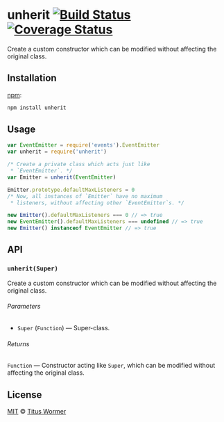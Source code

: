 # unherit [![Build Status][travis-badge]][travis] [![Coverage Status][codecov-badge]][codecov]

Create a custom constructor which can be modified without affecting the
original class.

## Installation

[npm][npm-install]:

```bash
npm install unherit
```

## Usage

```js
var EventEmitter = require('events').EventEmitter
var unherit = require('unherit')

/* Create a private class which acts just like
 * `EventEmitter`. */
var Emitter = unherit(EventEmitter)

Emitter.prototype.defaultMaxListeners = 0
/* Now, all instances of `Emitter` have no maximum
 * listeners, without affecting other `EventEmitter`s. */

new Emitter().defaultMaxListeners === 0 // => true
new EventEmitter().defaultMaxListeners === undefined // => true
new Emitter() instanceof EventEmitter // => true
```

## API

### `unherit(Super)`

Create a custom constructor which can be modified without affecting the
original class.

###### Parameters

*   `Super` (`Function`) — Super-class.

###### Returns

`Function` — Constructor acting like `Super`, which can be modified
without affecting the original class.

## License

[MIT][license] © [Titus Wormer][author]

<!-- Definitions -->

[travis-badge]: https://img.shields.io/travis/wooorm/unherit.svg

[travis]: https://travis-ci.org/wooorm/unherit

[codecov-badge]: https://img.shields.io/codecov/c/github/wooorm/unherit.svg

[codecov]: https://codecov.io/github/wooorm/unherit

[npm-install]: https://docs.npmjs.com/cli/install

[license]: LICENSE

[author]: http://wooorm.com
